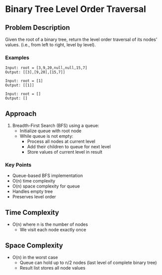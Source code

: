 # Binary Tree Level Order Traversal

## Problem Description
Given the root of a binary tree, return the level order traversal of its nodes' values. (i.e., from left to right, level by level).

### Examples
```
Input: root = [3,9,20,null,null,15,7]
Output: [[3],[9,20],[15,7]]

Input: root = [1]
Output: [[1]]

Input: root = []
Output: []
```

## Approach
1. Breadth-First Search (BFS) using a queue:
   - Initialize queue with root node
   - While queue is not empty:
     - Process all nodes at current level
     - Add their children to queue for next level
     - Store values of current level in result

### Key Points
- Queue-based BFS implementation
- O(n) time complexity
- O(n) space complexity for queue
- Handles empty tree
- Preserves level order

## Time Complexity
- O(n) where n is the number of nodes
  - We visit each node exactly once

## Space Complexity
- O(n) in the worst case
  - Queue can hold up to n/2 nodes (last level of complete binary tree)
  - Result list stores all node values 